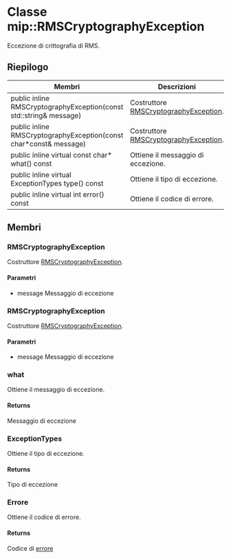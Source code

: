 # <a name="class-miprmscryptographyexception"></a>Classe mip::RMSCryptographyException 
Eccezione di crittografia di RMS.
  
## <a name="summary"></a>Riepilogo
 Membri                        | Descrizioni                                
--------------------------------|---------------------------------------------
public inline RMSCryptographyException(const std::string& message)  |  Costruttore [RMSCryptographyException](#classmip_1_1_r_m_s_cryptography_exception).
public inline RMSCryptographyException(const char*const& message)  |  Costruttore [RMSCryptographyException](#classmip_1_1_r_m_s_cryptography_exception).
public inline virtual const char* what() const  |  Ottiene il messaggio di eccezione.
public inline virtual ExceptionTypes type() const  |  Ottiene il tipo di eccezione.
public inline virtual int error() const  |  Ottiene il codice di errore.
  
## <a name="members"></a>Membri
  
### <a name="rmscryptographyexception"></a>RMSCryptographyException
Costruttore [RMSCryptographyException](#classmip_1_1_r_m_s_cryptography_exception).
  
#### <a name="parameters"></a>Parametri
* message Messaggio di eccezione
  
### <a name="rmscryptographyexception"></a>RMSCryptographyException
Costruttore [RMSCryptographyException](#classmip_1_1_r_m_s_cryptography_exception).
  
#### <a name="parameters"></a>Parametri
* message Messaggio di eccezione
  
### <a name="what"></a>what
Ottiene il messaggio di eccezione.
  
#### <a name="returns"></a>Returns
Messaggio di eccezione
  
### <a name="exceptiontypes"></a>ExceptionTypes
Ottiene il tipo di eccezione.
  
#### <a name="returns"></a>Returns
Tipo di eccezione
  
### <a name="error"></a>Errore
Ottiene il codice di errore.
  
#### <a name="returns"></a>Returns
Codice di [errore](#classmip_1_1_error)